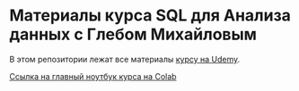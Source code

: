 # Материалы курса SQL для Анализа данных с Глебом Михайловым

В этом репозитории лежат все материалы <a href="https://www.udemy.com/course/draft/3937826/?referralCode=C99EC81AE75FEC9F50A2" target="_blank">курсу на Udemy</a>.

<a href="https://colab.research.google.com/drive/1Og4wDz-BELxR6izJyWFX-Wn3HVFPHE3W?usp=sharing" target="_blank">Ссылка на главный ноутбук курса на Colab</a>
